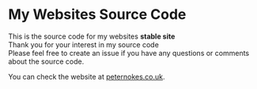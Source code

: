 # My Websites Source Code
This is the source code for my websites **stable site**  
Thank you for your interest in my source code    
Please feel free to create an issue if you have any questions or comments about the source code.

You can check the website at [peternokes.co.uk](https://www.peternokes.co.uk/).
